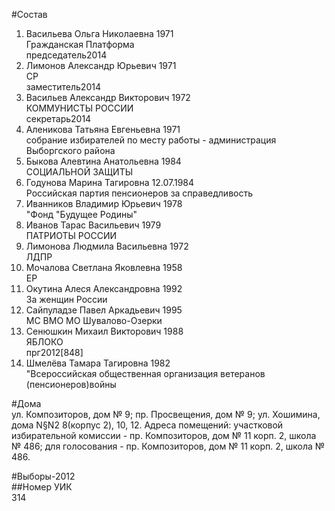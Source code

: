 #Состав  
1. Васильева Ольга Николаевна 1971  
    Гражданская Платформа  
    председатель2014  
2. Лимонов Александр Юрьевич 1971  
    СР  
    заместитель2014  
3. Васильев Александр Викторович 1972  
    КОММУНИСТЫ РОССИИ  
    секретарь2014  
4. Аленикова Татьяна Евгеньевна 1971  
    собрание избирателей по месту работы - администрация Выборгского района  
5. Быкова Алевтина Анатольевна 1984  
    СОЦИАЛЬНОЙ ЗАЩИТЫ  
6. Годунова Марина Тагировна 12.07.1984    
    Российская партия пенсионеров за справедливость  
7. Иванников Владимир Юрьевич 1978  
    "Фонд "Будущее Родины"  
8. Иванов Тарас Васильевич 1979  
    ПАТРИОТЫ РОССИИ  
9. Лимонова Людмила Васильевна 1972  
    ЛДПР  
10. Мочалова Светлана Яковлевна 1958  
    ЕР  
11. Окутина Алеся Александровна 1992  
    За женщин России  
12. Сайпуладзе Павел Аркадьевич 1995  
    МС ВМО МО Шувалово-Озерки  
13. Сенюшкин Михаил Викторович 1988  
    ЯБЛОКО  
    прг2012[848]  
14. Шмелёва Тамара Тагировна 1982  
    "Всероссийская общественная организация ветеранов (пенсионеров)войны  

#Дома  
ул. Композиторов, дом № 9; пр. Просвещения, дом № 9; ул. Хошимина, дома N§N2 8(корпус 2), 10, 12. Адреса помещений: участковой избирательной комиссии - пр. Композиторов, дом № 11 корп. 2, школа № 486; для голосования - пр. Композиторов, дом № 11 корп. 2, школа № 486.  
  
#Выборы-2012  
##Номер УИК  
314  
